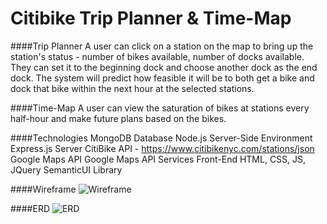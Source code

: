 # Citibike Trip Planner & Time-Map

####Trip Planner
A user can click on a station on the map to bring up the station's status - number of bikes available, number of docks available. They can set it to the beginning dock and choose another dock as the end dock. The system will predict how feasible it will be to both get a bike and dock that bike within the next hour at the selected stations.

####Time-Map
A user can view the saturation of bikes at stations every half-hour and make future plans based on the bikes.

####Technologies
MongoDB Database
Node.js Server-Side Environment
Express.js Server
CitiBike API - https://www.citibikenyc.com/stations/json
Google Maps API
Google Maps API Services
Front-End HTML, CSS, JS, JQuery
SemanticUI Library

####Wireframe
![Wireframe](http://i.imgur.com/66aWMW2.png "Single Page Citibike App")

####ERD
![ERD](http://i.imgur.com/k6cyCIy.png "ERD")
